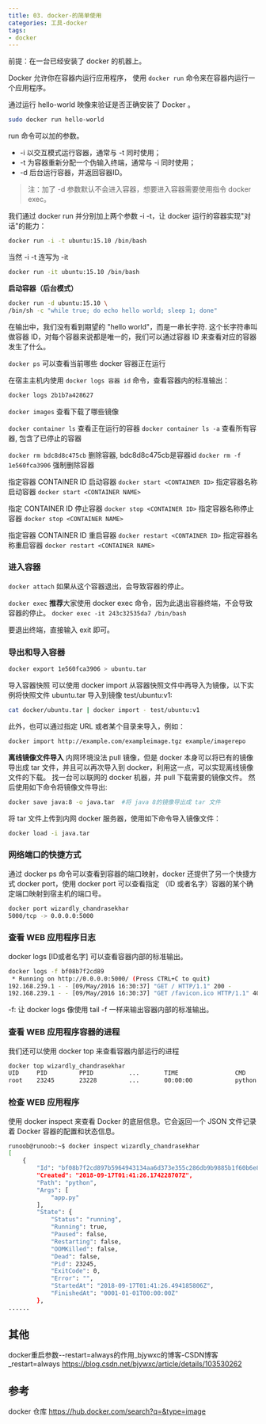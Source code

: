```yaml
---
title: 03. docker-的简单使用
categories: 工具-docker
tags:
- docker
---
```


前提：在一台已经安装了 docker 的机器上。

Docker 允许你在容器内运行应用程序， 使用 `docker run` 命令来在容器内运行一个应用程序。

通过运行 hello-world 映像来验证是否正确安装了 Docker 。

```sh
sudo docker run hello-world
```

run 命令可以加的参数。

* -i 以交互模式运行容器，通常与 -t 同时使用；
* -t 为容器重新分配一个伪输入终端，通常与 -i 同时使用；
* -d 后台运行容器，并返回容器ID。

> 注：加了 -d 参数默认不会进入容器，想要进入容器需要使用指令 docker exec。

我们通过 docker run 并分别加上两个参数 -i -t，让 docker 运行的容器实现"对话"的能力：

```sh
docker run -i -t ubuntu:15.10 /bin/bash
```

当然 -i -t 连写为 -it

```sh
docker run -it ubuntu:15.10 /bin/bash
```

**启动容器（后台模式）**

```sh
docker run -d ubuntu:15.10 \
/bin/sh -c "while true; do echo hello world; sleep 1; done"
```

在输出中，我们没有看到期望的 "hello world"，而是一串长字符. 这个长字符串叫做容器 ID，对每个容器来说都是唯一的，我们可以通过容器 ID 来查看对应的容器发生了什么。

`docker ps` 可以查看当前哪些 docker 容器正在运行

在宿主主机内使用 `docker logs 容器 id` 命令，查看容器内的标准输出：

```sh
docker logs 2b1b7a428627
```

`docker images` 查看下载了哪些镜像

`docker container ls` 查看正在运行的容器
`docker container ls -a` 查看所有容器, 包含了已停止的容器

`docker rm bdc8d8c475cb` 删除容器, bdc8d8c475cb是容器id
`docker rm -f 1e560fca3906` 强制删除容器

指定容器 CONTAINER ID 启动容器
`docker start <CONTAINER ID>`
指定容器名称启动容器
`docker start <CONTAINER NAME>`

指定 CONTAINER ID 停止容器
`docker stop <CONTAINER ID>`
指定容器名称停止容器
`docker stop <CONTAINER NAME>`

指定容器 CONTAINER ID 重启容器
`docker restart <CONTAINER ID>`
指定容器名称重启容器
`docker restart <CONTAINER NAME>`

### 进入容器

`docker attach` 如果从这个容器退出，会导致容器的停止。

`docker exec` **推荐**大家使用 docker exec 命令，因为此退出容器终端，不会导致容器的停止。
`docker exec -it 243c32535da7 /bin/bash`

要退出终端，直接输入 exit  即可。

### 导出和导入容器

```sh
docker export 1e560fca3906 > ubuntu.tar
```

导入容器快照
可以使用 docker import 从容器快照文件中再导入为镜像，以下实例将快照文件 ubuntu.tar 导入到镜像 test/ubuntu:v1:

```sh
cat docker/ubuntu.tar | docker import - test/ubuntu:v1
```

此外，也可以通过指定 URL 或者某个目录来导入，例如：

```sh
docker import http://example.com/exampleimage.tgz example/imagerepo
```

**离线镜像文件导入**
内网环境没法 pull 镜像，但是 docker 本身可以将已有的镜像导出成 tar 文件，并且可以再次导入到 docker，利用这一点，可以实现离线镜像文件的下载。
找一台可以联网的 docker 机器，并 pull 下载需要的镜像文件。
然后使用如下命令将镜像文件导出:

```sh
docker save java:8 -o java.tar  #将 java 8的镜像导出成 tar 文件
```

将 tar 文件上传到内网 docker 服务器，使用如下命令导入镜像文件：

```sh
docker load -i java.tar
```

### 网络端口的快捷方式

通过 docker ps 命令可以查看到容器的端口映射，docker 还提供了另一个快捷方式 docker port，使用 docker port 可以查看指定 （ID 或者名字）容器的某个确定端口映射到宿主机的端口号。

```sh
docker port wizardly_chandrasekhar
5000/tcp -> 0.0.0.0:5000
```

### 查看 WEB 应用程序日志

docker logs [ID或者名字] 可以查看容器内部的标准输出。

```sh
docker logs -f bf08b7f2cd89
 * Running on http://0.0.0.0:5000/ (Press CTRL+C to quit)
192.168.239.1 - - [09/May/2016 16:30:37] "GET / HTTP/1.1" 200 -
192.168.239.1 - - [09/May/2016 16:30:37] "GET /favicon.ico HTTP/1.1" 404 -
```

-f: 让 docker logs 像使用 tail -f 一样来输出容器内部的标准输出。

### 查看 WEB 应用程序容器的进程

我们还可以使用 docker top 来查看容器内部运行的进程

```sh
docker top wizardly_chandrasekhar
UID     PID         PPID          ...       TIME                CMD
root    23245       23228         ...       00:00:00            python app.py
```

### 检查 WEB 应用程序

使用 docker inspect 来查看 Docker 的底层信息。它会返回一个 JSON 文件记录着 Docker 容器的配置和状态信息。

```sh
runoob@runoob:~$ docker inspect wizardly_chandrasekhar
[
    {
        "Id": "bf08b7f2cd897b5964943134aa6d373e355c286db9b9885b1f60b6e8f82b2b85",
        "Created": "2018-09-17T01:41:26.174228707Z",
        "Path": "python",
        "Args": [
            "app.py"
        ],
        "State": {
            "Status": "running",
            "Running": true,
            "Paused": false,
            "Restarting": false,
            "OOMKilled": false,
            "Dead": false,
            "Pid": 23245,
            "ExitCode": 0,
            "Error": "",
            "StartedAt": "2018-09-17T01:41:26.494185806Z",
            "FinishedAt": "0001-01-01T00:00:00Z"
        },
......
```

## 其他

docker重启参数--restart=always的作用_bjywxc的博客-CSDN博客_restart=always
<https://blog.csdn.net/bjywxc/article/details/103530262>

## 参考

docker 仓库
<https://hub.docker.com/search?q=&type=image>
